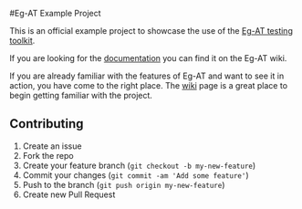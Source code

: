 #Eg-AT Example Project

This is an official example project to showcase the use of the
[Eg-AT testing toolkit](https://github.com/egineering-llc/egat).

If you are looking for the [documentation](https://github.com/egineering-llc/egat/wiki) you can find it on the Eg-AT
wiki.

If you are already familiar with the features of Eg-AT and want to see it in action, you have come to the right place.
The [wiki](https://github.com/egineering-llc/egat_example_project/wiki) page is a great place to begin getting familiar
with the project.


## Contributing

1. Create an issue
3. Fork the repo
4. Create your feature branch (`git checkout -b my-new-feature`)
5. Commit your changes (`git commit -am 'Add some feature'`)
6. Push to the branch (`git push origin my-new-feature`)
7. Create new Pull Request
